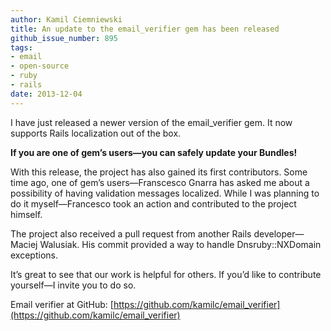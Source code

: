 ```yaml
---
author: Kamil Ciemniewski
title: An update to the email_verifier gem has been released
github_issue_number: 895
tags:
- email
- open-source
- ruby
- rails
date: 2013-12-04
---
```


I have just released a newer version of the email_verifier gem. It now supports Rails localization out of the box.

**If you are one of gem’s users—​you can safely update your Bundles!**

With this release, the project has also gained its first contributors. Some time ago, one of gem’s users—​Franscesco Gnarra has asked me about a possibility of having validation messages localized. While I was planning to do it myself—​Francesco took an action and contributed to the project himself.

The project also received a pull request from another Rails developer—​Maciej Walusiak. His commit provided a way to handle Dnsruby::NXDomain exceptions.

It’s great to see that our work is helpful for others. If you’d like to contribute yourself—​I invite you to do so.

Email verifier at GitHub: [https://github.com/kamilc/email_verifier](https://github.com/kamilc/email_verifier)
